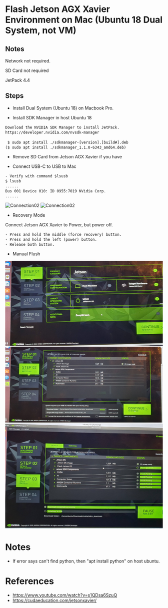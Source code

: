 # Flash Jetson AGX Xavier Environment on Mac (Ubuntu 18 Dual System, not VM)

## Notes

Network not required.

SD Card not required

JetPack 4.4

## Steps

- Install Dual System (Ubuntu 18) on Macbook Pro.

- Install SDK Manager in host Ubuntu 18 

```
Download the NVIDIA SDK Manager to install JetPack.
https://developer.nvidia.com/nvsdk-manager

 $ sudo apt install ./sdkmanager-[version].[build#].deb 
($ sudo apt install ./sdkmanager_1.1.0-6343_amd64.deb)
```

- Remove SD Card from Jetson AGX Xavier if you have

- Connect USB-C to USB to Mac

```
- Verify with command $lsusb 
$ lsusb
......
Bus 001 Device 010: ID 0955:7019 NVidia Corp. 
......
```

![Connection02](res/agx_connection_02.jpg	)
![Connection02](res/agx_connection_03.jpg	)

- Recovery Mode

Connect Jetson AGX Xavier to Power, but power off.

    - Press and hold the middle (force recovery) button.
    - Press and hold the left (power) button.
    - Release both button.


- Manual Flush

![Flash01](res/agx_sdk_ui_1.jpg)
![Flash01](res/agx_sdk_ui_2.jpg)
![Flash01](res/agx_sdk_ui_3.jpg)

# Notes

- If error says can't find python, then "apt install python" on host ubuntu.

# References

- https://www.youtube.com/watch?v=s1QDsa6SzuQ
- https://cudaeducation.com/jetsonxavier/
